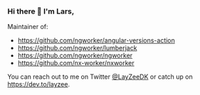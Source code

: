 ### Hi there 👋 I'm Lars,

Maintainer of:
- https://github.com/ngworker/angular-versions-action
- https://github.com/ngworker/lumberjack
- https://github.com/ngworker/ngworker
- https://github.com/nx-worker/nxworker

You can reach out to me on Twitter [@LayZeeDK](https://twitter.com/LayZeeDK) or catch up on https://dev.to/layzee.

<!--
**LayZeeDK/LayZeeDK** is a ✨ _special_ ✨ repository because its `README.md` (this file) appears on your GitHub profile.

Here are some ideas to get you started:

- 🔭 I’m currently working on ...
- 🌱 I’m currently learning ...
- 👯 I’m looking to collaborate on ...
- 🤔 I’m looking for help with ...
- 💬 Ask me about ...
- 📫 How to reach me: ...
- 😄 Pronouns: ...
- ⚡ Fun fact: ...
-->
